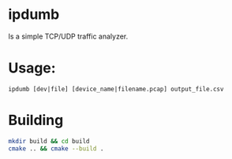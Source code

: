 # ipdumb
Is a simple TCP/UDP traffic analyzer.

# Usage:

```
ipdumb [dev|file] [device_name|filename.pcap] output_file.csv
```
# Building
```bash
mkdir build && cd build
cmake .. && cmake --build .
``` 
